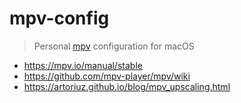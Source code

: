 # mpv-config

> Personal [mpv](https://github.com/mpv-player/mpv) configuration for macOS

- <https://mpv.io/manual/stable>
- <https://github.com/mpv-player/mpv/wiki>
- <https://artoriuz.github.io/blog/mpv_upscaling.html>









